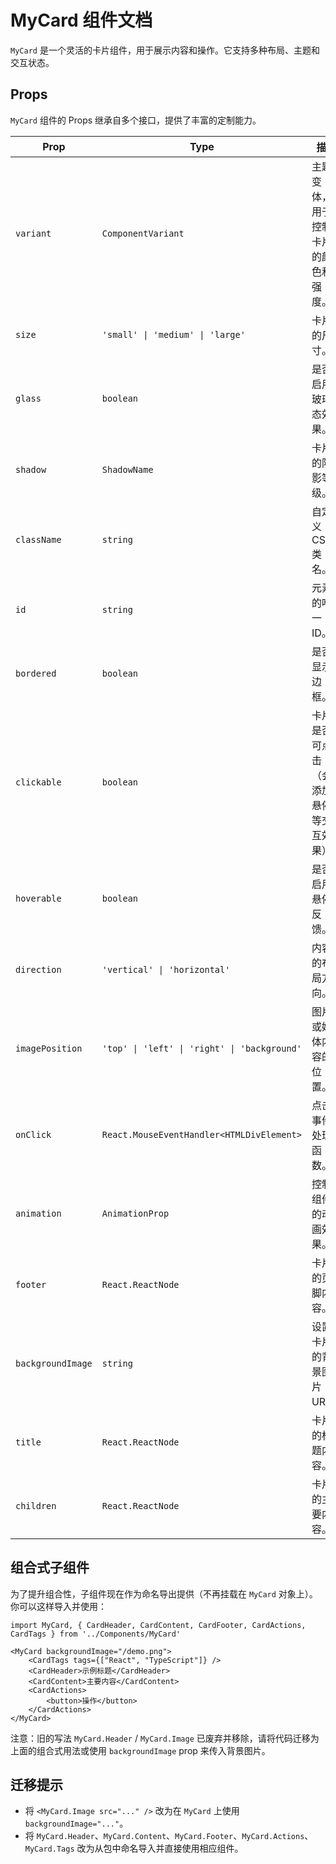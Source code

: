# MyCard 组件文档

`MyCard` 是一个灵活的卡片组件，用于展示内容和操作。它支持多种布局、主题和交互状态。

## Props

`MyCard` 组件的 Props 继承自多个接口，提供了丰富的定制能力。

| Prop              | Type                                           | 描述                                                     |
|-------------------|------------------------------------------------|----------------------------------------------------------|
| `variant`         | `ComponentVariant`                             | 主题变体，用于控制卡片的颜色和强度。                     |
| `size`            | `'small' \| 'medium' \| 'large'`               | 卡片的尺寸。                                             |
| `glass`           | `boolean`                                      | 是否启用玻璃态效果。                                     |
| `shadow`          | `ShadowName`                                   | 卡片的阴影等级。                                         |
| `className`       | `string`                                       | 自定义 CSS 类名。                                        |
| `id`              | `string`                                       | 元素的唯一 ID。                                          |
| `bordered`        | `boolean`                                      | 是否显示边框。                                           |
| `clickable`       | `boolean`                                      | 卡片是否可点击（会添加悬停等交互效果）。                 |
| `hoverable`       | `boolean`                                      | 是否启用悬停反馈。                                       |
| `direction`       | `'vertical' \| 'horizontal'`                   | 内容的布局方向。                                         |
| `imagePosition`   | `'top' \| 'left' \| 'right' \| 'background'`   | 图片或媒体内容的位置。                                   |
| `onClick`         | `React.MouseEventHandler<HTMLDivElement>`      | 点击事件处理函数。                                       |
| `animation`       | `AnimationProp`                                | 控制组件的动画效果。                                     |
| `footer`          | `React.ReactNode`                              | 卡片的页脚内容。                                         |
| `backgroundImage` | `string`                                       | 设置卡片的背景图片 URL。                                 |
| `title`           | `React.ReactNode`                              | 卡片的标题内容。                                         |
| `children`        | `React.ReactNode`                              | 卡片的主要内容。                                         |

## 组合式子组件

为了提升组合性，子组件现在作为命名导出提供（不再挂载在 `MyCard` 对象上）。你可以这样导入并使用：

```tsx
import MyCard, { CardHeader, CardContent, CardFooter, CardActions, CardTags } from '../Components/MyCard'

<MyCard backgroundImage="/demo.png">
	<CardTags tags={["React", "TypeScript"]} />
	<CardHeader>示例标题</CardHeader>
	<CardContent>主要内容</CardContent>
	<CardActions>
		<button>操作</button>
	</CardActions>
</MyCard>
```

注意：旧的写法 `MyCard.Header` / `MyCard.Image` 已废弃并移除，请将代码迁移为上面的组合式用法或使用 `backgroundImage` prop 来传入背景图片。

## 迁移提示

- 将 `<MyCard.Image src="..." />` 改为在 `MyCard` 上使用 `backgroundImage="..."`。
- 将 `MyCard.Header`、`MyCard.Content`、`MyCard.Footer`、`MyCard.Actions`、`MyCard.Tags` 改为从包中命名导入并直接使用相应组件。



